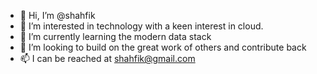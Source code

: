 - 👋 Hi, I’m @shahfik
- 👀 I’m interested in technology with a keen interest in cloud.
- 🌱 I’m currently learning the modern data stack
- 💞️ I’m looking to build on the great work of others and contribute back
- 📫 I can be reached at shahfik@gmail.com

<!---
shahfik/shahfik is a ✨ special ✨ repository because its `README.md` (this file) appears on your GitHub profile.
You can click the Preview link to take a look at your changes.
--->
